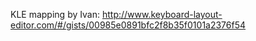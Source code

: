 KLE mapping by Ivan: http://www.keyboard-layout-editor.com/#/gists/00985e0891bfc2f8b35f0101a2376f54

